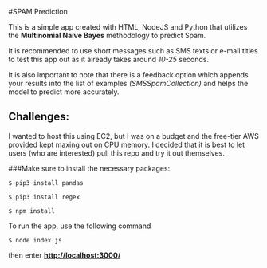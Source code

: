 #SPAM Prediction

This is a simple app created with HTML, NodeJS and Python that utilizes the **Multinomial Naive Bayes** methodology to predict Spam.

It is recommended to use short messages such as SMS texts or e-mail titles to test this app out as it already takes around *10-25* seconds.

It is also important to note that there is a feedback option which appends your results into the list of examples *(SMSSpamCollection)* and helps the model to predict more accurately.

## Challenges:
I wanted to host this using EC2, but I was on a budget and the free-tier AWS provided kept maxing out on CPU memory. I decided that it is best to let users (who are interested) pull this repo and try it out themselves.


###Make sure to install the necessary packages:

```shell
$ pip3 install pandas

$ pip3 install regex

$ npm install

```

To run the app, use the following command

```shell
$ node index.js
```

then enter **[http://localhost:3000/](http://localhost:3000/)**
